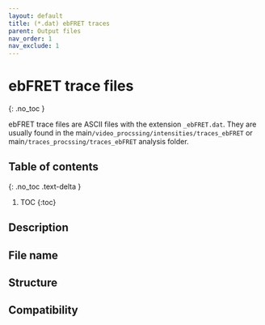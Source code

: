 ```yaml
---
layout: default
title: (*.dat) ebFRET traces
parent: Output files
nav_order: 1
nav_exclude: 1
---
```



# ebFRET trace files
{: .no_toc }

ebFRET trace files are ASCII files with the extension `_ebFRET.dat`. They are usually found in the main`/video_procssing/intensities/traces_ebFRET` or main`/traces_procssing/traces_ebFRET` analysis folder.

## Table of contents
{: .no_toc .text-delta }

1. TOC
{:toc}

## Description

## File name

## Structure

## Compatibility
